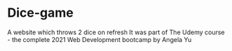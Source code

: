 # Dice-game
A website which throws 2 dice on refresh
It was part of The Udemy course - the complete 2021 Web Development bootcamp by Angela Yu
